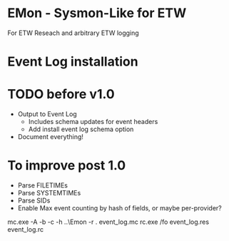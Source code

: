 # EMon - Sysmon-Like for ETW

For ETW Reseach and arbitrary ETW logging

# Event Log installation

# TODO before v1.0
 * Output to Event Log
   * Includes schema updates for event headers
   * Add install event log schema option
 * Document everything!

# To improve post 1.0
 * Parse FILETIMEs
 * Parse SYSTEMTIMEs
 * Parse SIDs
 * Enable Max event counting by hash of fields, or maybe per-provider?


mc.exe -A -b -c -h ..\Emon -r . event_log.mc
rc.exe /fo event_log.res event_log.rc
